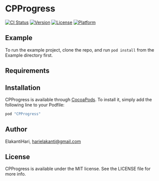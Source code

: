 # CPProgress

[![CI Status](http://img.shields.io/travis/ElakantiHari/CPProgress.svg?style=flat)](https://travis-ci.org/ElakantiHari/CPProgress)
[![Version](https://img.shields.io/cocoapods/v/CPProgress.svg?style=flat)](http://cocoapods.org/pods/CPProgress)
[![License](https://img.shields.io/cocoapods/l/CPProgress.svg?style=flat)](http://cocoapods.org/pods/CPProgress)
[![Platform](https://img.shields.io/cocoapods/p/CPProgress.svg?style=flat)](http://cocoapods.org/pods/CPProgress)

## Example

To run the example project, clone the repo, and run `pod install` from the Example directory first.

## Requirements

## Installation

CPProgress is available through [CocoaPods](http://cocoapods.org). To install
it, simply add the following line to your Podfile:

```ruby
pod "CPProgress"
```

## Author

ElakantiHari, harielakanti@gmail.com

## License

CPProgress is available under the MIT license. See the LICENSE file for more info.
